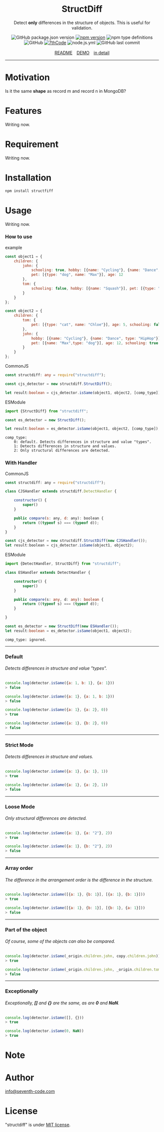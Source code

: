 <div style="text-align: center;">
<h1>StructDiff</h1>

Detect **only** differences in the structure of objects.
This is useful for validation.

![GitHub package.json version](https://img.shields.io/github/package-json/v/7thcode/structdiff?color=deepgreen)
[![npm version](https://badge.fury.io/js/structdiff.svg)](https://badge.fury.io/js/structdiff)
![npm type definitions](https://img.shields.io/npm/types/structdiff)
![GitHub](https://img.shields.io/github/license/7thcode/structdiff)
[![7thCode](https://circleci.com/gh/7thCode/structdiff.svg?style=shield)]()
![node.js.yml](https://github.com/7thCode/structdiff/actions/workflows/node.js.yml/badge.svg)
![GitHub last commit](https://img.shields.io/github/last-commit/7thcode/structdiff)

 [README]　[DEMO]　[in detail]

</div>

***

# Motivation

Is it the same **shape** as record m and record n in MongoDB?
# Features
Writing now.
# Requirement
Writing now.
# Installation

```bash
npm install structfiff
```

# Usage
Writing now.
### How to use

example
```js
const object1 = {
	children: {
		john: {
			schooling: true, hobby: [{name: "Cycling"}, {name: "Dance", type: "HipHop"}],
			pet: [{type: "dog", name: "Max"}], age: 12
		},
		tom: {
			schooling: false, hobby: [{name: "Squash"}], pet: [{type: "cat", name: "Chloe"}], age: 5
		}
	}
};

const object2 = {
	children: {
		tom: {
			pet: [{type: "cat", name: "Chloe"}], age: 5, schooling: false, hobby: [{name: "Squash"}]
		},
		john: {
			hobby: [{name: "Cycling"}, {name: "Dance", type: "HipHop"}],
			pet: [{name: "Max",type: "dog"}], age: 12, schooling: true
		}
	}
};
```
CommonJS
```ts
const structdiff: any = require("structdiff");

const cjs_detector = new structdiff.StructDiff();

let result:boolean = cjs_detector.isSame(object1, object2, [comp_type]);
```
ESModule
```ts
import {StructDiff} from "structdiff";

const es_detector = new StructDiff();

let result:boolean = es_detector.isSame(object1, object2, [comp_type]);
```
```
comp_type: 
    0: default. Detects differences in structure and value "types".
    1: Detects differences in structure and values.
    2: Only structural differences are detected.
```
### With Handler

CommonJS
```js
const structdiff: any = require("structdiff");

class CJSHandler extends structdiff.DetectHandler {

    constructor() {
        super()
    }

    public compare(s: any, d: any): boolean {
        return ((typeof s) === (typeof d));
    }
}

const cjs_detector = new structdiff.StructDiff(new CJSHandler());
let result:boolean = cjs_detector.isSame(object1, object2);
```
ESModule
```ts
import {DetectHandler, StructDiff} from "structdiff";

class ESHandler extends DetectHandler {

    constructor() {
        super()
    }

    public compare(s: any, d: any): boolean {
        return ((typeof s) === (typeof d));
    }

}

const es_detector = new StructDiff(new ESHandler());
let result:boolean = es_detector.isSame(object1, object2);
```
```
comp_type: ignored.
```
***
### Default
###### Detects differences in structure and value "types".
```js
console.log(detector.isSame({a: 1, b: 1}, {a: 1}))
> false

console.log(detector.isSame({a: 1}, {a: 1, b: 1}))
> false
```
```js
console.log(detector.isSame({a: 1}, {a: 2}, 0))
> true

console.log(detector.isSame({a: 1}, {b: 2}, 0))
> false
```
***
### Strict Mode
###### Detects differences in structure and values.
```js
console.log(detector.isSame({a: 1}, {a: 1}, 1))
> true

console.log(detector.isSame({a: 1}, {a: 2}, 1))
> false
```
***
### Loose Mode
###### Only structural differences are detected.
```js
console.log(detector.isSame({a: 1}, {a: "2"}, 2))
> true

console.log(detector.isSame({a: 1}, {b: "2"}, 2))
> false
```
***
### Array order
###### The difference in the arrangement order is the difference in the structure.
```js
console.log(detector.isSame([{a: 1}, {b: 1}], [{a: 1}, {b: 1}]))
> true

console.log(detector.isSame([{a: 1}, {b: 1}], [{b: 1}, {a: 1}]))
> false
```
***
### Part of the object
###### Of course, some of the objects can also be compared.
```js
console.log(detector.isSame(_origin.children.john, copy.children.john))
> true

console.log(detector.isSame(_origin.children.john, _origin.children.tom))
> false
```
***
### Exceptionally
###### Exceptionally, **[]** and **{}** are the same, as are **0** and **NaN**.
```js
console.log(detector.isSame([], {}))
> true

console.log(detector.isSame(0, NaN))
> true
```

# Note



# Author

info@seventh-code.com

# License

"structdiff" is under [MIT license](https://en.wikipedia.org/wiki/MIT_License).

[README]: README.md
[DEMO]: docs/demo.md
[in detail]: docs/detail.md
